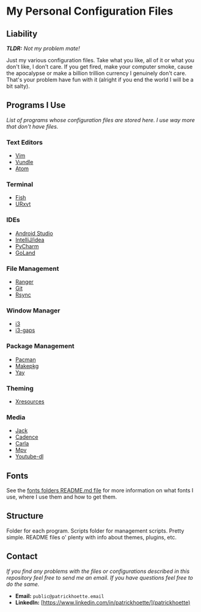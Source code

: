 # My Personal Configuration Files

## Liability
*__TLDR:__ Not my problem mate!*

Just my various configuration files. Take what you like, all of it or what you don't like, I don't care. If you get fired, make your computer smoke, cause the apocalypse or make a billion trillion currency I genuinely don't care. That's your problem have fun with it (alright if you end the world I will be a bit salty).

## Programs I Use
*List of programs whose configuration files are stored here. I use way more that don't have files.*

### Text Editors
* [Vim](https://www.vim.org/)
* [Vundle](https://github.com/VundleVim/Vundle.vim)
* [Atom](https://atom.io/)

### Terminal
* [Fish](https://fishshell.com/)
* [URxvt](http://software.schmorp.de/pkg/rxvt-unicode.html)

### IDEs
* [Android Studio](https://developer.android.com/studio/)
* [IntelliJ/idea](https://www.jetbrains.com/idea/)
* [PyCharm](https://www.jetbrains.com/pycharm/?fromMenu)
* [GoLand](https://www.jetbrains.com/go/?fromMenu)

### File Management
* [Ranger](https://ranger.github.io/)
* [Git](https://git-scm.com/)
* [Rsync](https://rsync.samba.org/)

### Window Manager
* [i3](https://i3wm.org/)
* [i3-gaps](https://github.com/Airblader/i3)

### Package Management
* [Pacman](https://www.archlinux.org/pacman/)
* [Makepkg](https://wiki.archlinux.org/index.php/Makepkg)
* [Yay](https://github.com/Jguer/yay)

### Theming
* [Xresources](https://wiki.archlinux.org/index.php/X_resources)

### Media
* [Jack](https://jackaudio.org/)
* [Cadence](https://kx.studio/Applications:Cadence)
* [Carla](https://kx.studio/Applications:Carla)
* [Mpv](https://mpv.io/)
* [Youtube-dl](https://youtube-dl.org/)

## Fonts
See the [fonts folders README.md file](Fonts/README.md) for more information on what fonts I use, where I use them and how to get them.

## Structure
Folder for each program. Scripts folder for management scripts. Pretty simple. README files o' plenty with info about themes, plugins, etc.

## Contact
*If you find any problems with the files or configurations described in this repository feel free to send me an email. If you have questions feel free to do the same.*

* __Email:__ `public@patrickhoette.email`
* __LinkedIn:__ [https://www.linkedin.com/in/patrickhoette/](patrickhoette)

